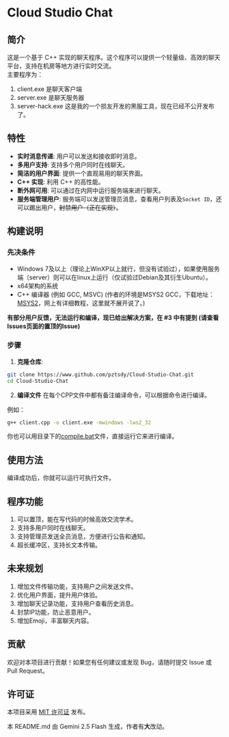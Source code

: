 # Cloud Studio Chat

## 简介

这是一个基于 C++ 实现的聊天程序。这个程序可以提供一个轻量级、高效的聊天平台，支持在机房等地方进行实时交流。\
主要程序为：
1. client.exe       是聊天客户端
2. server.exe       是聊天服务器
3. server-hack.exe  这是我的一个损友开发的黑服工具，现在已经不公开发布了。

## 特性

-   **实时消息传递**: 用户可以发送和接收即时消息。
-   **多用户支持**: 支持多个用户同时在线聊天。
-   **简洁的用户界面**: 提供一个直观易用的聊天界面。
-   **C++ 实现**: 利用 C++ 的高性能。
-   **断外网可用**: 可以通过在内网中运行服务端来进行聊天。
-   **服务端管理用户**: 服务端可以发送管理员消息，查看用户列表及`Socket ID`，还可以踢出用户，~~封禁用户（正在实现）~~。

## 构建说明

### 先决条件
- Windows 7及以上（理论上WinXP以上就行，但没有试验过），如果使用服务端（server）则可以在linux上运行（仅试验过Debian及其衍生Ubuntu）。
- x64架构的系统
- C++ 编译器 (例如 GCC, MSVC) (作者的环境是MSYS2 GCC，下载地址：[MSYS2](https://msys2.org)，网上有详细教程，这里就不展开说了。)

**有部分用户反馈，无法运行和编译，现已给出解决方案，在 #3 中有提到 (请查看Issues页面的置顶的Issue)**

### 步骤

1.  **克隆仓库**:
```bash
git clone https://www.github.com/pztsdy/Cloud-Studio-Chat.git
cd Cloud-Studio-Chat
```
2.  **编译文件**
在每个CPP文件中都有备注编译命令，可以根据命令进行编译。

例如：
```bash
g++ client.cpp -o client.exe -mwindows -lws2_32
```

你也可以用目录下的[compile.bat](compile.bat)文件，直接运行它来进行编译。

## 使用方法

编译成功后，你就可以运行可执行文件。

## 程序功能

1. 可以置顶，能在写代码的时候高效交流学术。
2. 支持多用户同时在线聊天。
3. 支持管理员发送全员消息，方便进行公告和通知。
4. 超长缓冲区，支持长文本传输。

## 未来规划

1. 增加文件传输功能，支持用户之间发送文件。
2. 优化用户界面，提升用户体验。
3. 增加聊天记录功能，支持用户查看历史消息。
4. 封禁IP功能，防止恶意用户。
5. 增加Emoji，丰富聊天内容。

## 贡献

欢迎对本项目进行贡献！如果您有任何建议或发现 Bug，请随时提交 Issue 或 Pull Request。

## 许可证

本项目采用 [MIT 许可证](LICENSE) 发布。

本 README.md 由 Gemini 2.5 Flash 生成，作者有**大**改动。